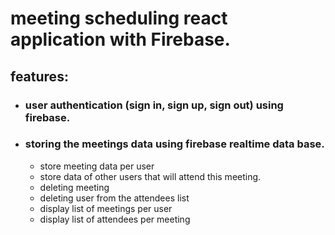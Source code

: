 # meeting scheduling react application with Firebase.
## features:
* ### user authentication (sign in, sign up, sign out) using firebase.
* ### storing the meetings data using firebase realtime data base.
     * store meeting data per user
     * store data of other users that will attend this meeting.
     * deleting meeting
     * deleting user from the attendees list
     * display list of meetings per user
     * display list of attendees per meeting 
